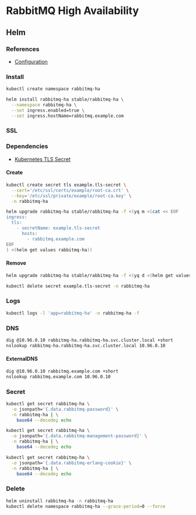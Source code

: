 # RabbitMQ High Availability

## Helm

### References

- [Configuration](https://github.com/helm/charts/tree/master/stable/rabbitmq-ha#configuration)

### Install

```sh
kubectl create namespace rabbitmq-ha
```

```sh
helm install rabbitmq-ha stable/rabbitmq-ha \
  --namespace rabbitmq-ha \
  --set ingress.enabled=true \
  --set ingress.hostName=rabbitmq.example.com
```

### SSL

### Dependencies

- [Kubernetes TLS Secret](/k8s-tls-secret.md)

#### Create

```sh
kubectl create secret tls example.tls-secret \
  --cert='/etc/ssl/certs/example/root-ca.crt' \
  --key='/etc/ssl/private/example/root-ca.key' \
  -n rabbitmq-ha
```

```sh
helm upgrade rabbitmq-ha stable/rabbitmq-ha -f <(yq m <(cat << EOF
ingress:
  tls:
    - secretName: example.tls-secret
      hosts:
        - rabbitmq.example.com
EOF
) <(helm get values rabbitmq-ha))
```

#### Remove

```sh
helm upgrade rabbitmq-ha stable/rabbitmq-ha -f <(yq d <(helm get values rabbitmq-ha) ingress.tls)

kubectl delete secret example.tls-secret -n rabbitmq-ha
```

### Logs

```sh
kubectl logs -l 'app=rabbitmq-ha' -n rabbitmq-ha -f
```

### DNS

```sh
dig @10.96.0.10 rabbitmq-ha.rabbitmq-ha.svc.cluster.local +short
nslookup rabbitmq-ha.rabbitmq-ha.svc.cluster.local 10.96.0.10
```

#### ExternalDNS

```sh
dig @10.96.0.10 rabbitmq.example.com +short
nslookup rabbitmq.example.com 10.96.0.10
```

### Secret

```sh
kubectl get secret rabbitmq-ha \
  -o jsonpath='{.data.rabbitmq-password}' \
  -n rabbitmq-ha | \
    base64 --decode; echo

kubectl get secret rabbitmq-ha \
  -o jsonpath='{.data.rabbitmq-management-password}' \
  -n rabbitmq-ha | \
    base64 --decode; echo

kubectl get secret rabbitmq-ha \
  -o jsonpath='{.data.rabbitmq-erlang-cookie}' \
  -n rabbitmq-ha | \
    base64 --decode; echo
```

### Delete

```sh
helm uninstall rabbitmq-ha -n rabbitmq-ha
kubectl delete namespace rabbitmq-ha --grace-period=0 --force
```
